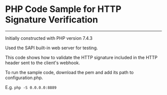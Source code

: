 # PHP Code Sample for HTTP Signature Verification

---

Initially constructed with PHP version 7.4.3

Used the SAPI built-in web server for testing.

This code shows how to validate the HTTP signature included in the HTTP header sent to the client's webhook.

To run the sample code, download the pem and add its path to configuration.php.

E.g. `php -S 0.0.0.0:8889`